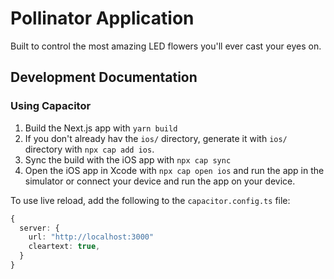 # Pollinator Application

Built to control the most amazing LED flowers you'll ever cast your eyes on.

## Development Documentation

### Using Capacitor

1. Build the Next.js app with `yarn build`
2. If you don't already hav the `ios/` directory, generate it with `ios/` directory with `npx cap add ios`.
3. Sync the build with the iOS app with `npx cap sync`
4. Open the iOS app in Xcode with `npx cap open ios` and run the app in the simulator or connect your device and run the app on your device.

To use live reload, add the following to the `capacitor.config.ts` file:

```ts
{
  server: {
    url: "http://localhost:3000"
    cleartext: true,
  }
}
```